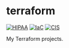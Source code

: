 # terraform

[![HIPAA](https://app.soluble.cloud/api/v1/public/badges/768462d3-eab1-482d-9090-dc3c69cce576.svg)](https://app.soluble.cloud/repos/details/github.com/shiloam/terraform)  [![IaC](https://app.soluble.cloud/api/v1/public/badges/927df8d7-339f-4a04-8895-eb787515fe1e.svg)](https://app.soluble.cloud/repos/details/github.com/shiloam/terraform)  [![CIS](https://app.soluble.cloud/api/v1/public/badges/fb58f54f-5d10-4af1-869e-64a73606bd67.svg)](https://app.soluble.cloud/repos/details/github.com/shiloam/terraform)  

My Terraform projects.
